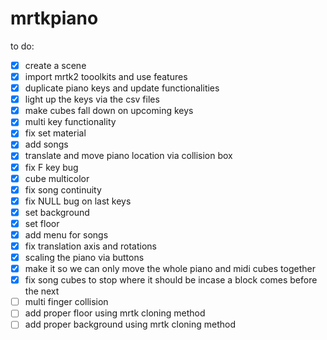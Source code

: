 # mrtkpiano

to do:
- [x] create a scene
- [x] import mrtk2 tooolkits and use features
- [x] duplicate piano keys and update functionalities
- [x] light up the keys via the csv files
- [x] make cubes fall down on upcoming keys
- [x] multi key functionality
- [x] fix set material
- [x] add songs
- [x] translate and move piano location via collision box
- [x] fix F key bug
- [x] cube multicolor
- [x] fix song continuity
- [x] fix NULL bug on last keys
- [x] set background
- [x] set floor
- [x] add menu for songs
- [x] fix translation axis and rotations
- [x] scaling the piano via buttons
- [x] make it so we can only move the whole piano and midi cubes together
- [x] fix song cubes to stop where it should be incase a block comes before the next
- [ ] multi finger collision
- [ ] add proper floor using mrtk cloning method
- [ ] add proper background using mrtk cloning method
